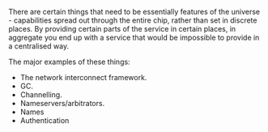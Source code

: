 There are certain things that need to be essentially features of the universe - capabilities spread out through the entire chip, rather than set in discrete places. By providing certain parts of the service in certain places, in aggregate you end up with a service that would be impossible to provide in a centralised way.

The major examples of these things:
- The network interconnect framework.
- GC.
- Channelling.
- Nameservers/arbitrators.
- Names
- Authentication

